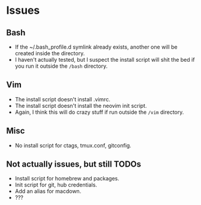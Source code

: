 # Issues

## Bash

- If the ~/.bash_profile.d symlink already exists, another one will be created inside the directory.
- I haven't actually tested, but I suspect the install script will shit the bed if you run it outside the `/bash` directory.

## Vim

- The install script doesn't install .vimrc.
- The install script doesn't install the neovim init script.
- Again, I think this will do crazy stuff if run outside the `/vim` directory.


## Misc

- No install script for ctags, tmux.conf, gitconfig.

## Not actually issues, but still TODOs

- Install script for homebrew and packages.
- Init script for git, hub credentials.
- Add an alias for macdown.
- ???
